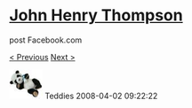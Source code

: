 # [John Henry Thompson](../README.md)
post Facebook.com

[< Previous](2008-04-02-2.md) [Next >](2008-04-02-4.md)

[![](../media/2008-04-02/Teddies-2.jpg)](../README.md)
Teddies
2008-04-02 09:22:22
